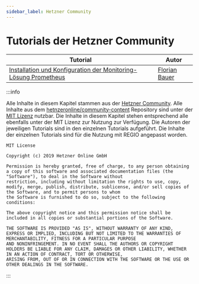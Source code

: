 ```yaml
---
sidebar_label: Hetzner Community
---
```


# Tutorials der Hetzner Community

| Tutorial                                                                                                    | Autor                                        |
|-------------------------------------------------------------------------------------------------------------|----------------------------------------------|
| [Installation und Konfiguration der Monitoring-Lösung Prometheus](./install-and-configure-prometheus-stack) | [Florian Bauer](https://github.com/fsrv-xyz) |

:::info

Alle Inhalte in diesem Kapitel stammen aus der
[Hetzner Community](https://community.hetzner.com/tutorials). Alle Inhalte aus dem
[hetnzeronline/community-content](https://github.com/hetzneronline/community-content/)
Repository sind unter der [MIT Lizenz](https://github.com/hetzneronline/community-content/blob/master/LICENSE) nutzbar. Die Inhalte in diesem Kapitel stehen entsprechend
alle ebenfalls unter der MIT Lizenz zur Nutzung zur Verfügung. Die Autoren der jeweiligen Tutorials sind in den einzelnen Tutorials aufgeführt. Die Inhalte der einzelnen Tutorials sind für die Nutzung
mit REGIO angepasst worden.

```
MIT License

Copyright (c) 2019 Hetzner Online GmbH

Permission is hereby granted, free of charge, to any person obtaining a copy of this software and associated documentation files (the "Software"), to deal in the Software without 
restriction, including without limitation the rights to use, copy, modify, merge, publish, distribute, sublicense, and/or sell copies of the Software, and to permit persons to whom 
the Software is furnished to do so, subject to the following conditions:

The above copyright notice and this permission notice shall be included in all copies or substantial portions of the Software.

THE SOFTWARE IS PROVIDED "AS IS", WITHOUT WARRANTY OF ANY KIND, EXPRESS OR IMPLIED, INCLUDING BUT NOT LIMITED TO THE WARRANTIES OF MERCHANTABILITY, FITNESS FOR A PARTICULAR PURPOSE 
AND NONINFRINGEMENT. IN NO EVENT SHALL THE AUTHORS OR COPYRIGHT HOLDERS BE LIABLE FOR ANY CLAIM, DAMAGES OR OTHER LIABILITY, WHETHER IN AN ACTION OF CONTRACT, TORT OR OTHERWISE, 
ARISING FROM, OUT OF OR IN CONNECTION WITH THE SOFTWARE OR THE USE OR OTHER DEALINGS IN THE SOFTWARE.
```
:::

